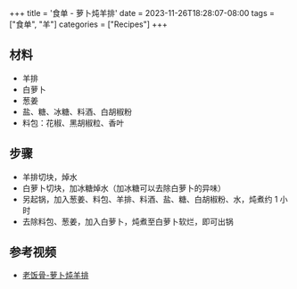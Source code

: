 +++
title = '食单 - 萝卜炖羊排'
date = 2023-11-26T18:28:07-08:00
tags = ["食单", "羊"]
categories = ["Recipes"]
+++

## 材料
- 羊排
- 白萝卜
- 葱姜
- 盐、糖、冰糖、料酒、白胡椒粉
- 料包：花椒、黑胡椒粒、香叶

## 步骤
- 羊排切块，焯水
- 白萝卜切块，加冰糖焯水（加冰糖可以去除白萝卜的异味）
- 另起锅，加入葱姜、料包、羊排、料酒、盐、糖、白胡椒粉、水，炖煮约 1 小时
- 去除料包、葱姜，加入白萝卜，炖煮至白萝卜软烂，即可出锅

## 参考视频
- [老饭骨-萝卜炖羊排](https://www.bilibili.com/video/BV1wc411z7Wk)